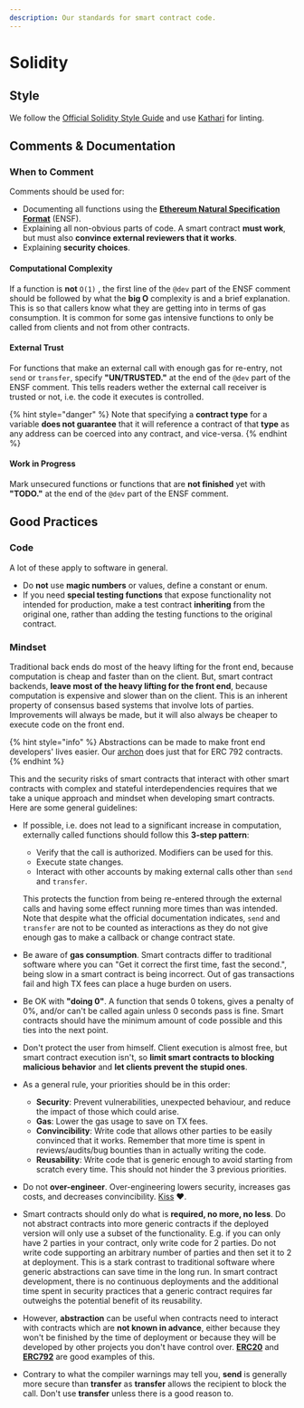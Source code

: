 ```yaml
---
description: Our standards for smart contract code.
---
```


# Solidity

## Style

We follow the [Official Solidity Style Guide](https://solidity.readthedocs.io/en/develop/style-guide.html) and use [Kathari]() for linting.

## Comments & Documentation

### When to Comment

Comments should be used for:

* Documenting all functions using the [**Ethereum Natural Specification Format**](https://github.com/ethereum/wiki/wiki/Ethereum-Natural-Specification-Format) \(ENSF\).
* Explaining all non-obvious parts of code. A smart contract **must work**, but must also **convince external reviewers that it works**.
* Explaining **security choices**.

#### Computational Complexity

If a function is **not** `O(1)` , the first line of the `@dev` part of the ENSF comment should be followed by what the **big O** complexity is and a brief explanation. This is so that callers know what they are getting into in terms of gas consumption. It is common for some gas intensive functions to only be called from clients and not from other contracts.

#### External Trust

For functions that make an external call with enough gas for re-entry, not `send` or `transfer`, specify **"UN/TRUSTED."** at the end of the `@dev` part of the ENSF comment. This tells readers wether the external call receiver is trusted or not, i.e. the code it executes is controlled.

{% hint style="danger" %}
Note that specifying a **contract type** for a variable **does not guarantee** that it will reference a contract of that **type** as any address can be coerced into any contract, and vice-versa.
{% endhint %}

#### Work in Progress

Mark unsecured functions or functions that are **not finished** yet with **"TODO."** at the end of the `@dev` part of the ENSF comment.

## Good Practices

### Code

A lot of these apply to software in general.

* Do **not** use **magic numbers** or values, define a constant or enum.
* If you need **special testing functions** that expose functionality not intended for production, make a test contract **inheriting** from the original one, rather than adding the testing functions to the original contract.

### Mindset

Traditional back ends do most of the heavy lifting for the front end, because computation is cheap and faster than on the client. But, smart contract backends, **leave most of the heavy lifting for the front end**, because computation is expensive and slower than on the client. This is an inherent property of consensus based systems that involve lots of parties. Improvements will always be made, but it will also always be cheaper to execute code on the front end.

{% hint style="info" %}
Abstractions can be made to make front end developers' lives easier. Our [archon](https://github.com/kleros/archon) does just that for ERC 792 contracts.
{% endhint %}

This and the security risks of smart contracts that interact with other smart contracts with complex and stateful interdependencies requires that we take a unique approach and mindset when developing smart contracts. Here are some general guidelines:

* If possible, i.e. does not lead to a significant increase in computation, externally called functions should follow this **3-step pattern**:

  * Verify that the call is authorized. Modifiers can be used for this.
  * Execute state changes.
  * Interact with other accounts by making external calls other than `send` and `transfer`.

  This protects the function from being re-entered through the external calls and having some effect running more times than was intended. Note that despite what the official documentation indicates, `send` and `transfer` are not to be counted as interactions as they do not give enough gas to make a callback or change contract state.

* Be aware of **gas consumption**. Smart contracts differ to traditional software where you can "Get it correct the first time, fast the second.", being slow in a smart contract is being incorrect. Out of gas transactions fail and high TX fees can place a huge burden on users.
* Be OK with **"doing 0"**. A function that sends 0 tokens, gives a penalty of 0%, and/or can't be called again unless 0 seconds pass is fine. Smart contracts should have the minimum amount of code possible and this ties into the next point.
* Don't protect the user from himself. Client execution is almost free, but smart contract execution isn't, so **limit smart contracts to blocking malicious behavior** and **let clients prevent the stupid ones**.
* As a general rule, your priorities should be in this order:
  * **Security**: Prevent vulnerabilities, unexpected behaviour, and reduce the impact of those which could arise.
  * **Gas**: Lower the gas usage to save on TX fees.
  * **Convincibility**: Write code that allows other parties to be easily convinced that it works. Remember that more time is spent in reviews/audits/bug bounties than in actually writing the code.
  * **Reusability**: Write code that is generic enough to avoid starting from scratch every time. This should not hinder the 3 previous priorities.
* Do not **over-engineer**. Over-engineering lowers security, increases gas costs, and decreases convincibility. [Kiss](https://en.wikipedia.org/wiki/KISS_principle) ♥.
* Smart contracts should only do what is **required, no more, no less**. Do not abstract contracts into more generic contracts if the deployed version will only use a subset of the functionality. E.g. if you can only have 2 parties in your contract, only write code for 2 parties. Do not write code supporting an arbitrary number of parties and then set it to 2 at deployment. This is a stark contrast to traditional software where generic abstractions can save time in the long run. In smart contract development, there is no continuous deployments and the additional time spent in security practices that a generic contract requires far outweighs the potential benefit of its reusability.
* However, **abstraction** can be useful when contracts need to interact with contracts which are **not known in advance**, either because they won't be finished by the time of deployment or because they will be developed by other projects you don't have control over. [**ERC20**](https://github.com/ethereum/EIPs/issues/20) and [**ERC792**](https://github.com/ethereum/EIPs/issues/792) are good examples of this.
* Contrary to what the compiler warnings may tell you, **send** is generally more secure than **transfer** as **transfer** allows the recipient to block the call. Don't use **transfer** unless there is a good reason to.



